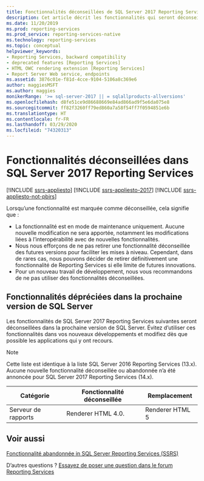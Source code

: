 ```yaml
---
title: Fonctionnalités déconseillées de SQL Server 2017 Reporting Services | Microsoft Docs
description: Cet article décrit les fonctionnalités qui seront déconseillées dans la prochaine version de SQL Server Reporting Services.
ms.date: 11/20/2019
ms.prod: reporting-services
ms.prod_service: reporting-services-native
ms.technology: reporting-services
ms.topic: conceptual
helpviewer_keywords:
- Reporting Services, backward compatibility
- deprecated features [Reporting Services]
- HTML OWC rendering extension [Reporting Services]
- Report Server Web service, endpoints
ms.assetid: 3876c01e-f81d-4cce-9104-5106a8c369e6
author: maggiesMSFT
ms.author: maggies
monikerRange: '>= sql-server-2017 || = sqlallproducts-allversions'
ms.openlocfilehash: d8fe51ce9d86688669e84ad866ad9f5e6da075e8
ms.sourcegitcommit: ff82f3260ff79ed860a7a58f54ff7f0594851e6b
ms.translationtype: HT
ms.contentlocale: fr-FR
ms.lasthandoff: 03/29/2020
ms.locfileid: "74320313"
---
```

# <a name="deprecated-features-in-sql-server-2017-reporting-services"></a>Fonctionnalités déconseillées dans SQL Server 2017 Reporting Services

[!INCLUDE [ssrs-appliesto](../includes/ssrs-appliesto.md)] [!INCLUDE [ssrs-appliesto-2017](../includes/ssrs-appliesto-2017.md)] [!INCLUDE [ssrs-appliesto-not-pbirs](../includes/ssrs-appliesto-not-pbirs.md)]

Lorsqu’une fonctionnalité est marquée comme déconseillée, cela signifie que :

- La fonctionnalité est en mode de maintenance uniquement. Aucune nouvelle modification ne sera apportée, notamment les modifications liées à l’interopérabilité avec de nouvelles fonctionnalités.
- Nous nous efforçons de ne pas retirer une fonctionnalité déconseillée des futures versions pour faciliter les mises à niveau. Cependant, dans de rares cas, nous pouvons décider de retirer définitivement une fonctionnalité de Reporting Services si elle limite de futures innovations.
- Pour un nouveau travail de développement, nous vous recommandons de ne pas utiliser des fonctionnalités déconseillées.

## <a name="features-deprecated-in-the-next-version-of-sql-server"></a>Fonctionnalités dépréciées dans la prochaine version de SQL Server

Les fonctionnalités de SQL Server 2017 Reporting Services suivantes seront déconseillées dans la prochaine version de SQL Server. Évitez d’utiliser ces fonctionnalités dans vos nouveaux développements et modifiez dès que possible les applications qui y ont recours.

> [!NOTE]
> Cette liste est identique à la liste SQL Server 2016 Reporting Services (13.x). Aucune nouvelle fonctionnalité déconseillée ou abandonnée n’a été annoncée pour SQL Server 2017 Reporting Services (14.x).


| **Catégorie** | **Fonctionnalité déconseillée** | **Remplacement** |
| --- | --- | --- |
| Serveur de rapports | Renderer HTML 4.0. | Renderer HTML 5 |

## <a name="see-also"></a>Voir aussi

[Fonctionnalité abandonnée in SQL Server Reporting Services (SSRS)](discontinued-functionality-to-sql-server-reporting-services-in-sql-server.md)

D’autres questions ? [Essayez de poser une question dans le forum Reporting Services](https://go.microsoft.com/fwlink/?LinkId=620231)
